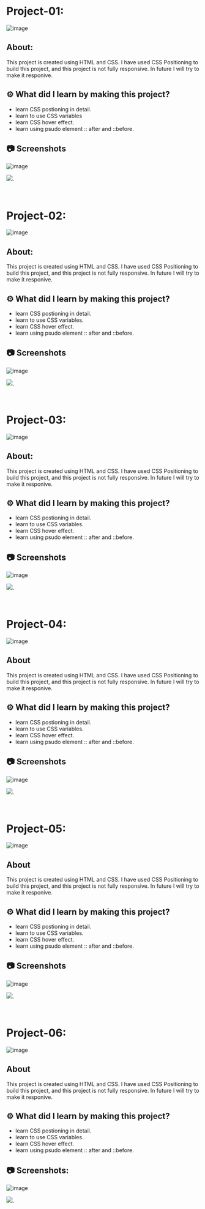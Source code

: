 
# Project-01:

![image](https://img.shields.io/badge/HTML-CSS-orange)


## About:

This project is created using HTML and CSS. I have used CSS Positioning to build this project, and this project is not fully responsive. In future I will try to make it responive.

## ⚙️ What did I learn by making this project?

-   learn CSS postioning in detail.
-   learn to use CSS variables
-   learn CSS hover effect.
-   learn using psudo element :: after and ::before.

## 📷 Screenshots

![image](https://github.com/vitthal-korvan/FJFS2.0-Ineuron-HTML-and-CSS-WebPages/blob/main/Project%201/screenshot.PNG)

[<img src= "https://img.shields.io/badge/PROJCET LINK-1DA55F?style=for-the-badge&logo=&logoColor=white" />](https://build-tomorrow-webpage.netlify.app/).

<br>


# Project-02:

![image](https://img.shields.io/badge/HTML-CSS-orange)


## About:

This project is created using HTML and CSS. I have used CSS Positioning to build this project, and this project is not fully responsive. In future I will try to make it responive.

## ⚙️ What did I learn by making this project?

-   learn CSS postioning in detail.
-   learn to use CSS variables.
-   learn CSS hover effect.
-   learn using psudo element :: after and ::before.

## 📷 Screenshots

![image](https://github.com/vitthal-korvan/FJFS2.0-Ineuron-HTML-and-CSS-WebPages/blob/main/Project%202/screenshot.PNG)

[<img src= "https://img.shields.io/badge/PROJCET LINK-1DA55F?style=for-the-badge&logo=&logoColor=white" />](https://calm-webpages.netlify.app/).


<br>


# Project-03:

![image](https://img.shields.io/badge/HTML-CSS-orange)


## About:


This project is created using HTML and CSS. I have used CSS Positioning to build this project, and this project is not fully responsive. In future I will try to make it responive.

## ⚙️ What did I learn by making this project?

-   learn CSS postioning in detail.
-   learn to use CSS variables.
-   learn CSS hover effect.
-   learn using psudo element :: after and ::before.


## 📷 Screenshots

![image](https://github.com/vitthal-korvan/FJFS2.0-Ineuron-HTML-and-CSS-WebPages/blob/main/Project%203/screenshot.PNG)

[<img src= "https://img.shields.io/badge/PROJCET LINK-1DA55F?style=for-the-badge&logo=&logoColor=white" />](https://digital-marketing-webpages.netlify.app/).


<br>


# Project-04:

![image](https://img.shields.io/badge/HTML-CSS-orange)


## About

This project is created using HTML and CSS. I have used CSS Positioning to build this project, and this project is not fully responsive. In future I will try to make it responive.

## ⚙️ What did I learn by making this project?

-   learn CSS postioning in detail.
-   learn to use CSS variables.
-   learn CSS hover effect.
-   learn using psudo element :: after and ::before.


## 📷 Screenshots

![image](https://github.com/vitthal-korvan/FJFS2.0-Ineuron-HTML-and-CSS-WebPages/blob/main/Project%204/screenshot.PNG)

[<img src= "https://img.shields.io/badge/PROJCET LINK-1DA55F?style=for-the-badge&logo=&logoColor=white" />](https://law-and-justice-webpage.netlify.app/).


<br>


# Project-05:

![image](https://img.shields.io/badge/HTML-CSS-orange)


## About

This project is created using HTML and CSS. I have used CSS Positioning to build this project, and this project is not fully responsive. In future I will try to make it responive.

## ⚙️ What did I learn by making this project?

-   learn CSS postioning in detail.
-   learn to use CSS variables.
-   learn CSS hover effect.
-   learn using psudo element :: after and ::before.


## 📷 Screenshots

![image](https://github.com/vitthal-korvan/FJFS2.0-Ineuron-HTML-and-CSS-WebPages/blob/main/Project%205/screenshot.PNG)


[<img src= "https://img.shields.io/badge/PROJCET LINK-1DA55F?style=for-the-badge&logo=&logoColor=white" />](https://medifine-webpage-app.netlify.app/).


<br>


# Project-06:

![image](https://img.shields.io/badge/HTML-CSS-orange)


## About

This project is created using HTML and CSS. I have used CSS Positioning to build this project, and this project is not fully responsive. In future I will try to make it responive.

## ⚙️ What did I learn by making this project?

-   learn CSS postioning in detail.
-   learn to use CSS variables.
-   learn CSS hover effect.
-   learn using psudo element :: after and ::before.


## 📷 Screenshots:

![image](https://github.com/vitthal-korvan/FJFS2.0-Ineuron-HTML-and-CSS-WebPages/blob/main/Project%206/screenshot.PNG)


[<img src= "https://img.shields.io/badge/PROJCET LINK-1DA55F?style=for-the-badge&logo=&logoColor=white" />](https://street-style-webpages.netlify.app/).

